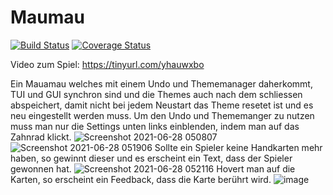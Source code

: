 # Maumau
[![Build Status](https://travis-ci.com/MaxHD00/Maumau.svg?branch=main)](https://travis-ci.com/MaxHD00/Maumau)
[![Coverage Status](https://coveralls.io/repos/github/MaxHD00/Maumau/badge.svg?branch=main)](https://coveralls.io/github/MaxHD00/Maumau?branch=main)

Video zum Spiel: https://tinyurl.com/yhauwxbo



Ein Mauamau welches mit einem Undo und Thememanager daherkommt, TUI und GUI synchron sind und die Themes auch nach dem schliessen abspeichert, damit nicht bei jedem Neustart das Theme resetet ist und es neu eingestellt werden muss. Um den Undo und Thememanger zu nutzen muss man nur die Settings unten links einblenden, indem man auf das Zahnrad klickt.
![Screenshot 2021-06-28 050807](https://user-images.githubusercontent.com/31143468/123573802-e333f500-d7ce-11eb-82bd-0696b5d9e5ca.png)
![Screenshot 2021-06-28 051906](https://user-images.githubusercontent.com/31143468/123574577-61dd6200-d7d0-11eb-872e-92b13ab17372.png)
Sollte ein Spieler keine Handkarten mehr haben, so gewinnt dieser und es erscheint ein Text, dass der Spieler gewonnen hat.
![Screenshot 2021-06-28 052116](https://user-images.githubusercontent.com/31143468/123574723-b1239280-d7d0-11eb-8f12-c082feb8ebfe.png)
Hovert man auf die Karten, so erscheint ein Feedback, dass die Karte berührt wird.
![image](https://user-images.githubusercontent.com/31143468/123574842-dfa16d80-d7d0-11eb-81be-16dcf93b435e.png)
